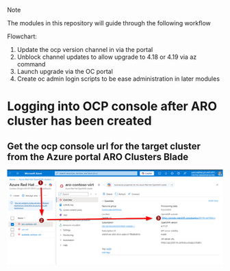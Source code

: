 > [!NOTE] 
> The modules in this repository will guide through the following workflow


Flowchart:

1. Update the ocp version channel in via the portal
2. Unblock channel updates to allow upgrade to 4.18 or 4.19 via az command
3. Launch upgrade via the OC portal
4. Create oc admin login scripts to be ease administration in later modules


# Logging into OCP console after ARO cluster has been created

## Get the ocp console url for the target cluster from the Azure portal ARO Clusters Blade

![Module 2 Step 1 imageC](assets/images/mod02/OCPConsole-001.png)